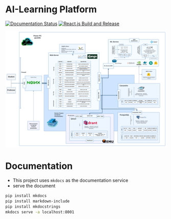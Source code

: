 # AI-Learning Platform
[![Documentation Status](https://readthedocs.org/projects/ai-learning-platform/badge/?version=latest)](https://ai-learning-platform.readthedocs.io/en/latest/?badge=latest)
[![React.js Build and Release](https://github.com/NavinKumarMNK/AI-Learning-Platform/actions/workflows/front-end-release.yml/badge.svg)](https://github.com/NavinKumarMNK/AI-Learning-Platform/actions/workflows/front-end-release.yml)

![Project Image](/assets/project.png)

# Documentation 
- This project uses `mkdocs` as the documentation service
- serve the document 

```bash
pip install mkdocs
pip install markdown-include
pip install mkdocstrings
mkdocs serve -a localhost:8001
```
